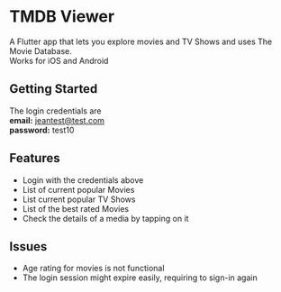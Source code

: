 # TMDB Viewer

A Flutter app that lets you explore movies and TV Shows and uses The Movie Database.<br>
Works for iOS and Android

## Getting Started

The login credentials are<br>
**email:** jeantest@test.com<br>
**password:** test10

## Features
- Login with the credentials above
- List of current popular Movies
- List current popular TV Shows
- List of the best rated Movies
- Check the details of a media by tapping on it

## Issues
- Age rating for movies is not functional
- The login session might expire easily, requiring to sign-in again
